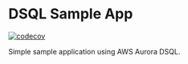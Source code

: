 # DSQL Sample App

[![codecov](https://codecov.io/gh/118thmobius/dsql-simple-sample/graph/badge.svg?token=PKK001H5V9)](https://codecov.io/gh/118thmobius/dsql-simple-sample)

Simple sample application using AWS Aurora DSQL.